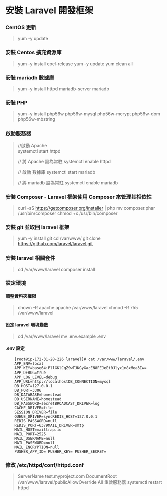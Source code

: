 # 安裝 Laravel 開發框架

### CentOS 更新
>    yum -y update

### 安裝 Centos 擴充資源庫
>    yum -y install epel-release
>    yum -y update
>    yum clean all
    
### 安裝 mariadb 數據庫
>    yum -y install httpd mariadb-server mariadb 
    
### 安裝 PHP
>    yum -y install php56w php56w-mysql php56w-mcrypt php56w-dom php56w-mbstring
    
### 啟動服務器
>    //啟動 Apache   
>    systemctl start httpd
>   
>    // 將 Apache 設為常駐
>    systemctl enable httpd
>    
>    // 啟動 數據庫
>    systemctl start mariadb
>    
>    // 將 mariadb 設為常駐
>    systemctl enable mariadb
  
### 安裝 Composer - Laravel 框架使用 Composer 來管理其相依性
> curl -sS https://getcomposer.org/installer | php
> mv composer.phar /usr/bin/composer
> chmod +x /usr/bin/composer

### 安裝 git 並取回 laravel 框架
>    yum -y install git
>    cd /var/www/
>    git clone https://github.com/laravel/laravel.git

### 安裝 laravel 相關套件
>    cd /var/www/laravel
>    composer install 

### 設定環境
#### 調整資料夾權限
>    chown -R apache:apache /var/www/laravel
>    chmod -R 755 /var/www/laravel

#### 設定 laravel 環境變數
>    cd /var/www/laravel
>    mv .env.example .env

#### .env 設定
```
    [root@ip-172-31-28-226 laravel]# cat /var/www/laravel/.env
    APP_ENV=local
    APP_KEY=base64:PllGKlCqZSwTJKGyGacEN8FEJeEt0Jlyx1n8xMea3Iw=
    APP_DEBUG=true
    APP_LOG_LEVEL=debug
    APP_URL=http://localhostDB_CONNECTION=mysql
    DB_HOST=127.0.0.1
    DB_PORT=3306
    DB_DATABASE=homestead
    DB_USERNAME=homestead
    DB_PASSWORD=secretBROADCAST_DRIVER=log
    CACHE_DRIVER=file
    SESSION_DRIVER=file
    QUEUE_DRIVER=syncREDIS_HOST=127.0.0.1
    REDIS_PASSWORD=null
    REDIS_PORT=6379MAIL_DRIVER=smtp
    MAIL_HOST=mailtrap.io
    MAIL_PORT=2525
    MAIL_USERNAME=null
    MAIL_PASSWORD=null
    MAIL_ENCRYPTION=null
    PUSHER_APP_ID= PUSHER_KEY= PUSHER_SECRET=

```

### 修改 /etc/httpd/conf/httpd.conf
>    ServerName test.myproject.com
>    DocumentRoot /var/www/laravel/publicAllowOverride All
重啟服務器
>    systemctl restart httpd




